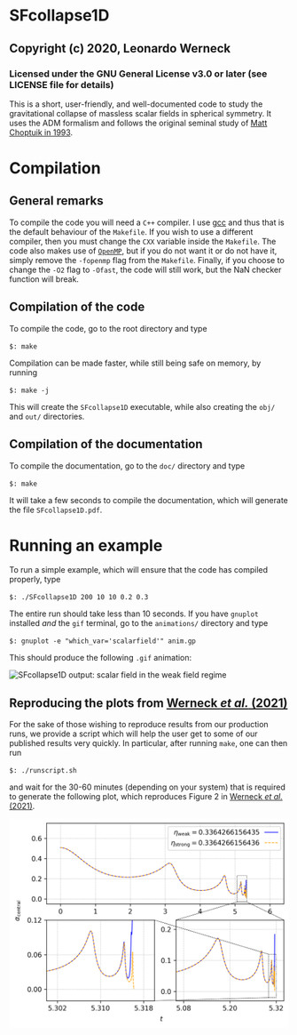 # SFcollapse1D
## Copyright (c) 2020, Leonardo Werneck
### Licensed under the GNU General License v3.0 or later (see LICENSE file for details)

This is a short, user-friendly, and well-documented code to study the gravitational collapse of massless scalar fields in spherical symmetry. It uses the ADM formalism and follows the original seminal study of [Matt Choptuik in 1993](https://journals.aps.org/prl/abstract/10.1103/PhysRevLett.70.9).

# Compilation

## General remarks

To compile the code you will need a `C++` compiler. I use [gcc](https://gcc.gnu.org/) and thus that is the default behaviour of the `Makefile`. If you wish to use a different compiler, then you must change the `CXX` variable inside the `Makefile`. The code also makes use of [`OpenMP`](https://www.openmp.org/), but if you do not want it or do not have it, simply remove the `-fopenmp` flag from the `Makefile`. Finally, if you choose to change the `-O2` flag to `-Ofast`, the code will still work, but the NaN checker function will break.

## Compilation of the code

To compile the code, go to the root directory and type

`$: make`

Compilation can be made faster, while still being safe on memory, by running

`$: make -j`

This will create the `SFcollapse1D` executable, while also creating the `obj/` and `out/` directories.

## Compilation of the documentation

To compile the documentation, go to the `doc/` directory and type

`$: make`

It will take a few seconds to compile the documentation, which will generate the file `SFcollapse1D.pdf`.

# Running an example

To run a simple example, which will ensure that the code has compiled properly, type

`$: ./SFcollapse1D 200 10 10 0.2 0.3`

The entire run should take less than 10 seconds. If you have `gnuplot` installed *and* the `gif` terminal, go to the `animations/` directory and type

`$: gnuplot -e "which_var='scalarfield'" anim.gp`

This should produce the following `.gif` animation:

![SFcollapse1D output: scalar field in the weak field regime](animations/scalarfield.gif "SFcollapse1D output: scalar field in the weak field regime")

## Reproducing the plots from [Werneck *et al.* (2021)](https://arxiv.org/pdf/2106.06553.pdf)

For the sake of those wishing to reproduce results from our production
runs, we provide a script which will help the user get to some of our
published results very quickly. In particular, after running `make`, one
can then run

`$: ./runscript.sh`

and wait for the 30-60 minutes (depending on your system) that is
required to generate the following plot, which reproduces Figure 2 in
[Werneck *et al.* (2021)](https://arxiv.org/pdf/2106.06553.pdf).

![Lapse function near criticality](animations/lapse_self_similarity.png)
